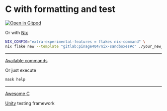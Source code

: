 # C with formatting and test

[![Open in Gitpod](https://gitpod.io/button/open-in-gitpod.svg)](https://gitpod.io/#WORKDIR=c/https://gitlab.com/pinage404/nix-sandboxes)

Or with [Nix](https://nixos.org)

```sh
NIX_CONFIG="extra-experimental-features = flakes nix-command" \
nix flake new --template "gitlab:pinage404/nix-sandboxes#c" ./your_new_project_directory
```

---

[Available commands](./maskfile.md)

Or just execute

```sh
mask help
```

---

[Awesome C](https://notabug.org/koz.ross/awesome-c#awesome-c)

[Unity](https://github.com/ThrowTheSwitch/Unity/) testing framework
